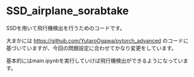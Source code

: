 # SSD_airplane_sorabtake

SSDを用いて飛行機検出を行うためのコードです。

大まかには
https://github.com/YutaroOgawa/pytorch_advanced
のコードに基づいていますが、今回の問題設定に合わせてかなり変更をしています。

基本的にはmain.ipynbを実行していけば飛行機検出ができるようになっています。
